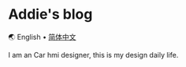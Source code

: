 # Addie's blog

🌏 English • [简体中文](docs/README_zh-CN.md)

I am an Car hmi designer, this is my design daily life.


